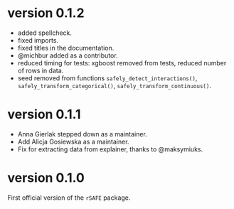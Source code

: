 # version 0.1.2

- added spellcheck.
- fixed imports.
- fixed titles in the documentation.
- @michbur added as a contributor.
- reduced timing for tests: xgboost removed from tests, reduced number of rows in data.
- seed removed from functions `safely_detect_interactions()`, `safely_transform_categorical()`, `safely_transform_continuous()`. 

# version 0.1.1

- Anna Gierlak stepped down as a maintainer.
- Add Alicja Gosiewska as a maintainer.
- Fix for extracting data from explainer, thanks to @maksymiuks.

# version 0.1.0

First official version of the `rSAFE` package.
